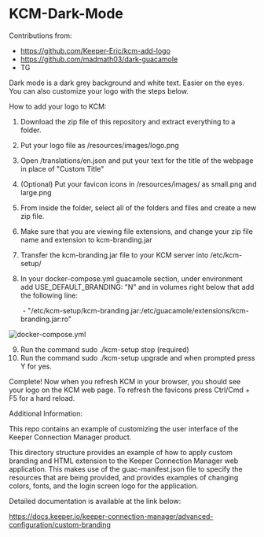 # KCM-Dark-Mode


Contributions from:
- https://github.com/Keeper-Eric/kcm-add-logo
- https://github.com/madmath03/dark-guacamole
- TG

Dark mode is a dark grey background and white text. Easier on the eyes. You can also customize your logo with the steps below.

How to add your logo to KCM:
1. Download the zip file of this repository and extract everything to a folder.
2. Put your logo file as /resources/images/logo.png
3. Open /translations/en.json and put your text for the title of the webpage in place of "Custom Title"
4. (Optional) Put your favicon icons in /resources/images/ as small.png and large.png
5. From inside the folder, select all of the folders and files and create a new zip file.
6. Make sure that you are viewing file extensions, and change your zip file name and extension to kcm-branding.jar
7. Transfer the kcm-branding.jar file to your KCM server into /etc/kcm-setup/
8. In your docker-compose.yml guacamole section, under environment add USE_DEFAULT_BRANDING: "N" and in volumes right below that add the following line:
   
   &nbsp;-&nbsp;"/etc/kcm-setup/kcm-branding.jar:/etc/guacamole/extensions/kcm-branding.jar:ro"
   
![docker-compose.yml](https://1748446847-files.gitbook.io/~/files/v0/b/gitbook-x-prod.appspot.com/o/spaces%2Fb7weUpu7VBcMnESSH8vG%2Fuploads%2Frifl3qG76IPFJ3Qm4DN0%2Fnotepad%2B%2B_mitDL9qljP.png?alt=media&token=dd9ded70-70e0-4404-abc5-998e4b427d3e)

9. Run the command sudo ./kcm-setup stop (required)
10. Run the command sudo ./kcm-setup upgrade and when prompted press Y for yes.

Complete! Now when you refresh KCM in your browser, you should see your logo on the KCM web page. To refresh the favicons press Ctrl/Cmd + F5 for a hard reload.

Additional Information:

This repo contains an example of customizing the user interface of the Keeper Connection Manager product.

This directory structure provides an example of how to apply custom branding
and HTML extension to the Keeper Connection Manager web application. This makes use
of the guac-manifest.json file to specify the resources that are being provided,
and provides examples of changing colors, fonts, and the login screen logo for
the application.

Detailed documentation is available at the link below:

https://docs.keeper.io/keeper-connection-manager/advanced-configuration/custom-branding
